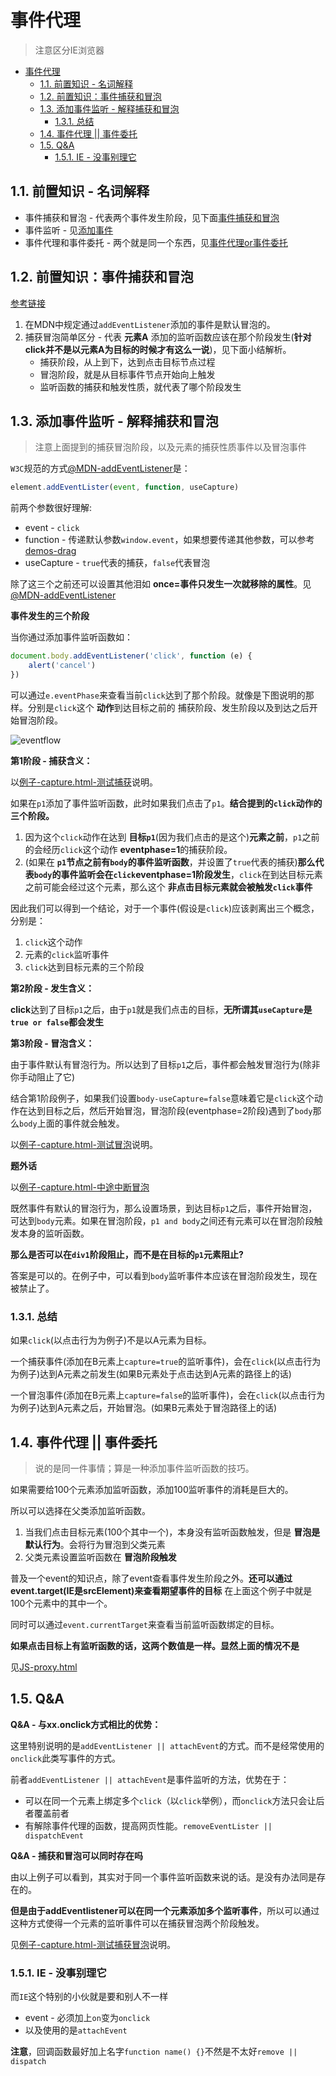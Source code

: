 # 事件代理
> 注意区分IE浏览器

<!-- TOC -->

- [事件代理](#事件代理)
  - [1.1. 前置知识 - 名词解释](#11-前置知识---名词解释)
  - [1.2. 前置知识：事件捕获和冒泡](#12-前置知识事件捕获和冒泡)
  - [1.3. 添加事件监听 - 解释捕获和冒泡](#13-添加事件监听---解释捕获和冒泡)
    - [1.3.1. 总结](#131-总结)
  - [1.4. 事件代理 || 事件委托](#14-事件代理--事件委托)
  - [1.5. Q&A](#15-qa)
    - [1.5.1. IE - 没事别理它](#151-ie---没事别理它)

<!-- /TOC -->

## 1.1. 前置知识 - 名词解释

* 事件捕获和冒泡 - 代表两个事件发生阶段，见下面[事件捕获和冒泡]()
* 事件监听 - 见[添加事件]()
* 事件代理和事件委托 - 两个就是同一个东西，见[事件代理or事件委托]()

## 1.2. 前置知识：事件捕获和冒泡

[参考链接](http://blog.xieliqun.com/2016/08/12/event-delegate/)

1. 在MDN中规定通过`addEventListener`添加的事件是默认冒泡的。
2. 捕获冒泡简单区分 - 代表 **元素A** 添加的监听函数应该在那个阶段发生(**针对click并不是以元素A为目标的时候才有这么一说**)，见下面小结解析。
	* 捕获阶段，从上到下，达到点击目标节点过程
	* 冒泡阶段，就是从目标事件节点开始向上触发
	* 监听函数的捕获和触发性质，就代表了哪个阶段发生

## 1.3. 添加事件监听 - 解释捕获和冒泡

> 注意上面提到的捕获冒泡阶段，以及元素的捕获性质事件以及冒泡事件

`W3C`规范的方式[@MDN-addEventListener](https://developer.mozilla.org/zh-CN/docs/Web/API/EventTarget/addEventListener)是：

```javascript
element.addEventLister(event, function, useCapture)
```

前两个参数很好理解:

* event - `click`
* function - 传递默认参数`window.event`，如果想要传递其他参数，可以参考[demos-drag](https://github.com/JiangWeixian/JS-Tips/blob/master/docs/Demos/content.md)
* useCapture - `true`代表的捕获，`false`代表冒泡

除了这三个之前还可以设置其他泪如 **once=事件只发生一次就移除的属性**。见[@MDN-addEventListener](https://developer.mozilla.org/zh-CN/docs/Web/API/EventTarget/addEventListener)

**事件发生的三个阶段**

当你通过添加事件监听函数如：

```JavaScript
document.body.addEventListener('click', function (e) {
    alert('cancel')
})
```

可以通过`e.eventPhase`来查看当前`click`达到了那个阶段。就像是下图说明的那样。分别是`click`这个 **动作**到达目标之前的 捕获阶段、发生阶段以及到达之后开始冒泡阶段。

![eventflow](https://www.w3.org/TR/DOM-Level-3-Events/images/eventflow.svg)

**第1阶段 - 捕获含义：**

以[例子-capture.html-测试捕获]()说明。

如果在`p1`添加了事件监听函数，此时如果我们点击了`p1`。**结合提到的`click`动作的三个阶段。**

1. 因为这个`click`动作在达到 **目标`p1`**(因为我们点击的是这个)**元素之前**，`p1`之前的会经历`click`这个动作 **eventphase=1**的捕获阶段。
2. (如果在 **`p1`节点之前有`body`的事件监听函数**，并设置了`true`代表的捕获)**那么代表`body`的事件监听会在`click`eventphase=1阶段发生**，`click`在到达目标元素之前可能会经过这个元素，那么这个 **非点击目标元素就会被触发`click`事件**

因此我们可以得到一个结论，对于一个事件(假设是`click`)应该剥离出三个概念，分别是：

1. `click`这个动作
2. 元素的`click`监听事件
3. `click`达到目标元素的三个阶段

**第2阶段 - 发生含义：**

**click**达到了目标`p1`之后，由于`p1`就是我们点击的目标，**无所谓其`useCapture`是`true or false`都会发生**

**第3阶段 - 冒泡含义：**

由于事件默认有冒泡行为。所以达到了目标`p1`之后，事件都会触发冒泡行为(除非你手动阻止了它)

结合第1阶段例子，如果我们设置`body-useCapture=false`意味着它是`click`这个动作在达到目标之后，然后开始冒泡，冒泡阶段(eventphase=2阶段)遇到了`body`那么`body`上面的事件就会触发。

以[例子-capture.html-测试冒泡]()说明。

**题外话**

以[例子-capture.html-中途中断冒泡]()

既然事件有默认的冒泡行为，那么设置场景，到达目标`p1`之后，事件开始冒泡，可达到`body`元素。如果在冒泡阶段，`p1 and body`之间还有元素可以在冒泡阶段触发本身的监听函数。

**那么是否可以在`div1`阶段阻止，而不是在目标的`p1`元素阻止?**

答案是可以的。在例子中，可以看到`body`监听事件本应该在冒泡阶段发生，现在被禁止了。

### 1.3.1. 总结

如果`click`(以点击行为为例子)不是以A元素为目标。

一个捕获事件(添加在B元素上`capture=true`的监听事件)，会在`click`(以点击行为为例子)达到A元素之前发生(如果B元素处于点击达到A元素的路径上的话)

一个冒泡事件(添加在B元素上`capture=false`的监听事件)，会在`click`(以点击行为为例子)达到A元素之后，开始冒泡。(如果B元素处于冒泡路径上的话)

## 1.4. 事件代理 || 事件委托

> 说的是同一件事情；算是一种添加事件监听函数的技巧。

如果需要给100个元素添加监听函数，添加100监听事件的消耗是巨大的。

所以可以选择在父类添加监听函数。

1. 当我们点击目标元素(100个其中一个)，本身没有监听函数触发，但是 **冒泡是默认行为**。会将行为冒泡到父类元素
2. 父类元素设置监听函数在 **冒泡阶段触发**

普及一个event的知识点，除了event查看事件发生阶段之外。**还可以通过event.target(IE是srcElement)来查看期望事件的目标** 在上面这个例子中就是100个元素中的其中一个。

同时可以通过`event.currentTarget`来查看当前监听函数绑定的目标。

**如果点击目标上有监听函数的话，这两个数值是一样。显然上面的情况不是**

见[JS-proxy.html]()

## 1.5. Q&A

**Q&A - 与xx.onclick方式相比的优势：**

这里特别说明的是`addEventListener || attachEvent`的方式。而不是经常使用的`onclick`此类写事件的方式。

前者`addEventListener || attachEvent`是事件监听的方法，优势在于：

* 可以在同一个元素上绑定多个`click`（以`click`举例），而`onclick`方法只会让后者覆盖前者
* 有解除事件代理的函数，提高网页性能。`removeEventLister || dispatchEvent`

**Q&A - 捕获和冒泡可以同时存在吗**

由以上例子可以看到，其实对于同一个事件监听函数来说的话。是没有办法同是存在的。

**但是由于addEventlistener可以在同一个元素添加多个监听事件**，所以可以通过这种方式使得一个元素的监听事件可以在捕获冒泡两个阶段触发。

见[例子-capture.html-测试捕获冒泡]()说明。

### 1.5.1. IE - 没事别理它

而`IE`这个特别的小伙就是要和别人不一样

* event - 必须加上`on`变为`onclick`
* 以及使用的是`attachEvent`

**注意**，回调函数最好加上名字`function name() {}`不然是不太好`remove || dispatch`

